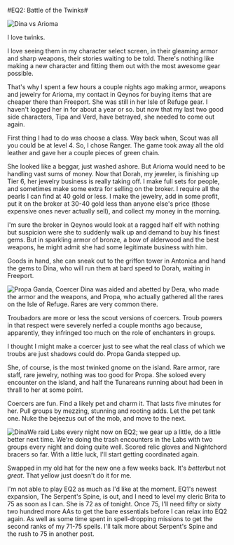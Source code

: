 #EQ2: Battle of the Twinks#

![Dina vs Arioma](http://westkarana.com/images/pics092006/battleofthetwinks.jpg "Dina vs Arioma")

I love twinks.

I love seeing them in my character select screen, in their gleaming armor and sharp weapons, their stories waiting to be told. There's nothing like making a new character and fitting them out with the most awesome gear possible.

That's why I spent a few hours a couple nights ago making armor, weapons and jewelry for Arioma, my contact in Qeynos for buying items that are cheaper there than Freeport. She was still in her Isle of Refuge gear. I haven't logged her in for about a year or so. but now that my last two good side characters, Tipa and Verd, have betrayed, she needed to come out again.

First thing I had to do was choose a class. Way back when, Scout was all you could be at level 4. So, I chose Ranger. The game took away all the old leather and gave her a couple pieces of green chain.

She looked like a beggar, just washed ashore. But Arioma would need to be handling vast sums of money. Now that Dorah, my jeweler, is finishing up Tier 6, her jewelry business is really taking off. I make full sets for people, and sometimes make some extra for selling on the broker. I require all the pearls I can find at 40 gold or less. I make the jewelry, add in some profit, put it on the broker at 30-40 gold less than anyone else's price (those expensive ones never actually sell), and collect my money in the morning.

I'm sure the broker in Qeynos would look at a ragged half elf with nothing but suspicion were she to suddenly walk up and demand to buy his finest gems. But in sparkling armor of bronze, a bow of alderwood and the best weapons, he might admit she had some legitimate business with him.

Goods in hand, she can sneak out to the griffon tower in Antonica and hand the gems to Dina, who will run them at bard speed to Dorah, waiting in Freeport.

![Propa Ganda, Coercer](http://westkarana.com/images/pics092006/propa.jpg "Propa Ganda, Coercer") Dina was aided and abetted by Dera, who made the armor and the weapons, and Propa, who actually gathered all the rares on the Isle of Refuge. Rares are very common there.

Troubadors are more or less the scout versions of coercers. Troub powers in that respect were severely nerfed a couple months ago because, apparently, they infringed too much on the role of enchanters in groups.

I thought I might make a coercer just to see what the real class of which we troubs are just shadows could do. Propa Ganda stepped up.

She, of course, is the most twinked gnome on the island. Rare armor, rare staff, rare jewelry, nothing was too good for Propa. She soloed every encounter on the island, and half the Tunareans running about had been in thrall to her at some point.

Coercers are fun. Find a likely pet and charm it. That lasts five minutes for her. Pull groups by mezzing, stunning and rooting adds. Let the pet tank one. Nuke the bejeezus out of the mob, and move to the next.

![Dina](http://westkarana.com/images/pics092006/dina.jpg "Dina")We raid Labs every night now on EQ2; we gear up a little, do a little better next time. We're doing the trash encounters in the Labs with two groups every night and doing quite well. Scored relic gloves and Nightchord bracers so far. With a little luck, I'll start getting coordinated again.

Swapped in my old hat for the new one a few weeks back. It's *better*but not *great*. That yellow just doesn't do it for me.

I'm not able to play EQ2 as much as I'd like at the moment. EQ1's newest expansion, The Serpent's Spine, is out, and I need to level my cleric Brita to 75 as soon as I can. She is 72 as of tonight. Once 75, I'll need fifty or sixty two hundred more AAs to get the bare essentials before I can relax into EQ2 again. As well as some time spent in spell-dropping missions to get the second ranks of my 71-75 spells.
I'll talk more about Serpent's Spine and the rush to 75 in another post.
